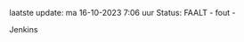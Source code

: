 laatste update: 
ma 16-10-2023  7:06   uur 
Status: FAALT - fout - 
<div class="service R">Jenkins</div>